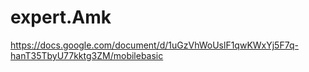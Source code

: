 # expert.Amk
https://docs.google.com/document/d/1uGzVhWoUslF1qwKWxYj5F7q-hanT35TbyU77kktg3ZM/mobilebasic
